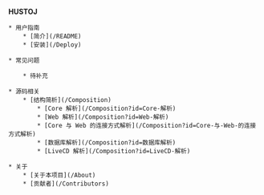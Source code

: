 
**HUSTOJ**

    * 用户指南
        * [简介](/README)
        * [安装](/Deploy)
        
    * 常见问题

        * 待补充

    * 源码相关
        * [结构简析](/Composition)
            * [Core 解析](/Composition?id=Core-解析)
            * [Web 解析](/Composition?id=Web-解析)
            * [Core 与 Web 的连接方式解析](/Composition?id=Core-与-Web-的连接方式解析)
            * [数据库解析](/Composition?id=数据库解析)
            * [LiveCD 解析](/Composition?id=LiveCD-解析)

    * 关于
        * [关于本项目](/About)
        * [贡献者](/Contributors)